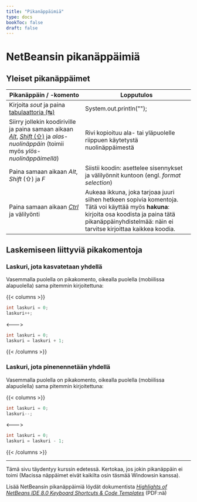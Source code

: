 ```yaml
---
title: "Pikanäppäimiä"
type: docs
bookToc: false
draft: false
---
```


# NetBeansin pikanäppäimiä

## Yleiset pikanäppäimet

Pikanäppäin / -komento | Lopputulos
--- | --- 
Kirjoita *sout* ja paina [tabulaattoria (↹)](https://fi.wikipedia.org/wiki/Tab_(n%C3%A4pp%C3%A4in)) | System.out.println("");
Siirry jollekin koodiriville ja paina samaan aikaan [*Alt*](https://fi.wikipedia.org/wiki/Alt), [*Shift* (⇧)](https://fi.wikipedia.org/wiki/Shift) ja *alas-nuolinäppäin* (toimii myös *ylös-nuolinäppäimellä*) | Rivi kopioituu ala- tai yläpuolelle riippuen käytetystä nuolinäppäimestä
Paina samaan aikaan *Alt*, *Shift* (⇧) ja *F* | Siistii koodin: asettelee sisennykset ja välilyönnit kuntoon (engl. *format selection*)
Paina samaan aikaan [*Ctrl*](https://en.wikipedia.org/wiki/Control_key) ja välilyönti | Aukeaa ikkuna, joka tarjoaa juuri siihen hetkeen sopivia komentoja. Tätä voi käyttää myös **hakuna**: kirjoita osa koodista ja paina tätä pikanäppäinyhdistelmää: näin ei tarvitse kirjoittaa kaikkea koodia.

## Laskemiseen liittyviä pikakomentoja

### Laskuri, jota kasvatetaan yhdellä

Vasemmalla puolella on pikakomento, oikealla puolella (mobiilissa alapuolella) sama pitemmin kirjoitettuna:

{{< columns >}} <!-- begin columns block -->

```java
int laskuri = 0;
laskuri++;
``` 
<---> <!-- magic sparator, between columns -->

```java
int laskuri = 0;
laskuri = laskuri + 1;
``` 

{{< /columns >}}

### Laskuri, jota pinenennetään yhdellä

Vasemmalla puolella on pikakomento, oikealla puolella (mobiilissa alapuolella) sama pitemmin kirjoitettuna:

{{< columns >}} <!-- begin columns block -->

```java
int laskuri = 0;
laskuri--;
``` 
<---> <!-- magic sparator, between columns -->

```java
int laskuri = 0;
laskuri = laskuri - 1;
``` 

{{< /columns >}}

---
Tämä sivu täydentyy kurssin edetessä. Kertokaa, jos jokin pikanäppäin ei toimi (Macissa näppäimet eivät kaikilta osin täsmää Windowsin kanssa).

Lisää NetBeansin pikanäppäimiä löydät dokumentista [*Highlights of NetBeans IDE 8.0 Keyboard Shortcuts & Code Templates*](https://netbeans.org/project_downloads/usersguide/shortcuts-80.pdf) (PDF:nä)